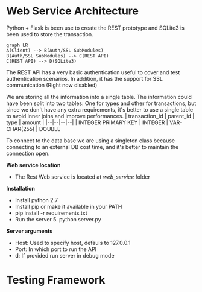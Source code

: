 # Web Service Architecture
Python + Flask is been use to create the REST prototype and SQLite3 is been used to store the transaction.

```mermaid
graph LR
A(Client) --> B(Auth/SSL SubModules)
B(Auth/SSL SubModules) --> C(REST API)
C(REST API) --> D(SQLite3)
```

The REST API has a very basic authentication useful to cover and test authentication scenarios. In addition, it has the support for SSL communication (Right now disabled)

We are storing all the information into a single table. The information could have been split into two tables: One for types and other for transactions, but since we don't have any extra requirements, it's better to use a single table to avoid inner joins and improve performances. 
| transaction_id | parent_id | type | amount |
|--|--|--|--|
| INTEGER PRIMARY KEY | INTEGER | VAR-CHAR(255) | DOUBLE


To connect to the data base we are using a singleton class because connecting to an external DB cost time, and it's better to maintain the connection open.

**Web service location**
 - The Rest Web service is located at *web_service* folder

**Installation**
 - Install python 2.7
 - Install pip or make it available in your PATH
 - pip install -r requirements.txt
 - Run the server
	 5. python server.py

**Server arguments**
 - Host: Used to specify host, defauls to 127.0.0.1
 - Port: In which port to run the API
 - d: If provided run server in debug mode

# Testing Framework